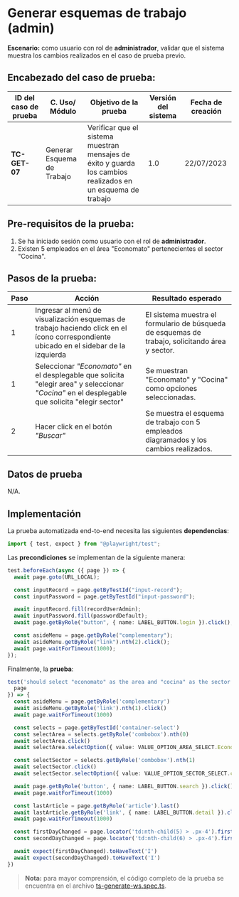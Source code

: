 # Generar esquemas de trabajo (admin)

**Escenario:** como usuario con rol de **administrador**, validar que el sistema muestra los cambios realizados en el caso de prueba previo.

## Encabezado del caso de prueba:

| ID del caso de prueba | C. Uso/ Módulo | Objetivo de la prueba                                                                        | Versión del sistema | Fecha de creación |
| --------------------- | -------------- | -------------------------------------------------------------------------------------------- | ------------------- | ----------------- |
| **TC-GET-07**          | Generar Esquema de Trabajo | Verificar que el sistema muestran mensajes de éxito y guarda los cambios realizados en un esquema de trabajo | 1.0                 | 22/07/2023        |

## Pre-requisitos de la prueba:

1. Se ha iniciado sesión como usuario con el rol de **administrador**.
2. Existen 5 empleados en el área "Economato" pertenecientes el sector "Cocina".

## Pasos de la prueba:

| Paso | Acción                                                                 | Resultado esperado                                                                                                                                                               |
| ---- | ---------------------------------------------------------------------- | -------------------------------------------------------------------------------------------------------------------------------------------------------------------------------- |
| 1 | Ingresar al menú de visualización esquemas de trabajo haciendo click en el ícono correspondiente ubicado en el sidebar de la izquierda | El sistema muestra el formulario de búsqueda de esquemas de trabajo, solicitando área y sector. | 
| 1    | Seleccionar _"Economato"_ en el desplegable que solicita "elegir area" y seleccionar _"Cocina"_ en el desplegable que solicita "elegir sector" | Se muestran "Economato" y "Cocina" como opciones seleccionadas.|
| 2    | Hacer click en el botón _"Buscar"_ | Se muestra el esquema de trabajo con 5 empleados diagramados y los cambios realizados. |

## Datos de prueba

N/A.

## Implementación

La prueba automatizada end-to-end necesita las siguientes **dependencias**:

```typescript
import { test, expect } from "@playwright/test";
```

Las **precondiciones** se implementan de la siguiente manera:

```typescript
test.beforeEach(async ({ page }) => {
  await page.goto(URL_LOCAL);

  const inputRecord = page.getByTestId("input-record");
  const inputPassword = page.getByTestId("input-password");

  await inputRecord.fill(recordUserAdmin);
  await inputPassword.fill(passwordDefault);
  await page.getByRole("button", { name: LABEL_BUTTON.login }).click();

  const asideMenu = page.getByRole("complementary");
  await asideMenu.getByRole("link").nth(2).click();
  await page.waitForTimeout(1000);
});
```

Finalmente, la **prueba**:

```typescript
test('should select "economato" as the area and "cocina" as the sector and show last change(previous test)', async ({
  page
}) => {
  const asideMenu = page.getByRole('complementary')
  await asideMenu.getByRole('link').nth(1).click()
  await page.waitForTimeout(1000)

  const selects = page.getByTestId('container-select')
  const selectArea = selects.getByRole('combobox').nth(0)
  await selectArea.click()
  await selectArea.selectOption({ value: VALUE_OPTION_AREA_SELECT.Economato })

  const selectSector = selects.getByRole('combobox').nth(1)
  await selectSector.click()
  await selectSector.selectOption({ value: VALUE_OPTION_SECTOR_SELECT.cocina })

  await page.getByRole('button', { name: LABEL_BUTTON.search }).click()
  await page.waitForTimeout(1000)

  const lastArticle = page.getByRole('article').last()
  await lastArticle.getByRole('link', { name: LABEL_BUTTON.detail }).click()
  await page.waitForTimeout(1000)

  const firstDayChanged = page.locator('td:nth-child(5) > .px-4').first()
  const secondDayChanged = page.locator('td:nth-child(6) > .px-4').first()

  await expect(firstDayChanged).toHaveText('I')
  await expect(secondDayChanged).toHaveText('I')
})
```

> **Nota:** para mayor comprensión, el código completo de la prueba se encuentra en el archivo [ts-generate-ws.spec.ts](/e2e/menu_admin/ts-generate-ws.spec.ts).